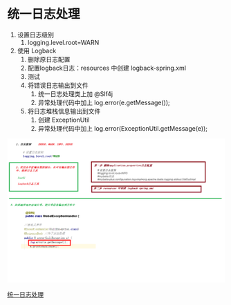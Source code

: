 # 统一日志处理

1. 设置日志级别
   1. logging.level.root=WARN
2. 使用 Logback
   1. 删除原日志配置
   2. 配置logback日志：resources 中创建 logback-spring.xml
   3. 测试
   4. 将错误日志输出到文件
      1. 统一日志处理类上加 @Slf4j
      2. 异常处理代码中加上 log.error(e.getMessage());
   5. 将日志堆栈信息输出到文件
      1. 创建 ExceptionUtil
      2. 异常处理代码中加上 log.error(ExceptionUtil.getMessage(e));

![](../../doc/day03/day03随堂笔记/3-统一日志处理.png)

[统一日志处理](../../doc/day02/day02项目【环境搭建和讲师管理接口开发】/2-讲师管理接口开发/08-统一日志处理.ziw)